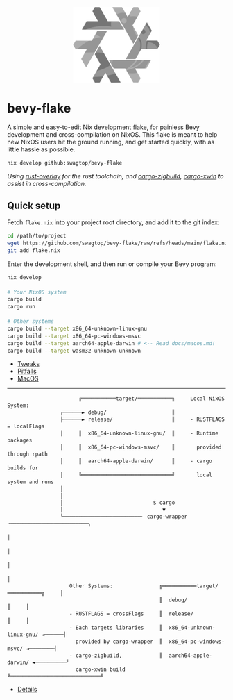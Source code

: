 <div align="center"> <img src="bevy-flake.svg" width="200"/> </div>

# bevy-flake

A simple and easy-to-edit Nix development flake,
for painless Bevy development and cross-compilation on NixOS.
This flake is meant to help new NixOS users hit the ground running,
and get started quickly, with as little hassle as possible.

```sh
nix develop github:swagtop/bevy-flake
```

*Using [rust-overlay][overlay] for the rust toolchain,
and [cargo-zigbuild][zigbuild], [cargo-xwin](xwin) to assist in
cross-compilation.*

[overlay]: https://github.com/oxalica/rust-overlay/
[zigbuild]: https://github.com/rust-cross/cargo-zigbuild
[xwin]: https://github.com/rust-cross/cargo-xwin

## Quick setup

Fetch `flake.nix` into your project root directory, and add it to the git index:

```sh
cd /path/to/project
wget https://github.com/swagtop/bevy-flake/raw/refs/heads/main/flake.nix
git add flake.nix
```

Enter the development shell, and then run or compile your Bevy program:

```sh
nix develop

# Your NixOS system
cargo build
cargo run

# Other systems
cargo build --target x86_64-unknown-linux-gnu
cargo build --target x86_64-pc-windows-msvc
cargo build --target aarch64-apple-darwin # <-- Read docs/macos.md!
cargo build --target wasm32-unknown-unknown
```

- [Tweaks](docs/tweaks.md)
- [Pitfalls](docs/pitfalls.md)
- [MacOS](docs/macos.md)

---
```
                       ╔═══════════target/═══════════╗     Local NixOS System: 
                 ╭──────► debug/                     ║     
                 ├──────► release/                   ║     - RUSTFLAGS = localFlags
                 │     ║  x86_64-unknown-linux-gnu/  ║     - Runtime packages 
                 │     ║  x86_64-pc-windows-msvc/    ║       provided through rpath 
                 │     ║  aarch64-apple-darwin/      ║     - cargo builds for 
                 │     ╚═════════════════════════════╝       local system and runs
                 │
                 │
                 │                             $ cargo
                 │                                ▼
                 ╰─────────────────────────╴ cargo-wrapper ╶─────────────────────────╮
                                                                                     │
                                                                                     │
                                                                                     │
                                                                                     │
                    Other Systems:               ╔═══════════target/═══════════╗     │
                                                 ║  debug/                     ║     │
                    - RUSTFLAGS = crossFlags     ║  release/                   ║     │
                    - Each targets libraries     ║  x86_64-unknown-linux-gnu/ ◄──────┤
                      provided by cargo-wrapper  ║  x86_64-pc-windows-msvc/ ◄────────┤
                    - cargo-zigbuild,            ║  aarch64-apple-darwin/ ◄──────────╯
                      cargo-xwin build           ╚═════════════════════════════╝
```
- [Details](docs/details.md)
